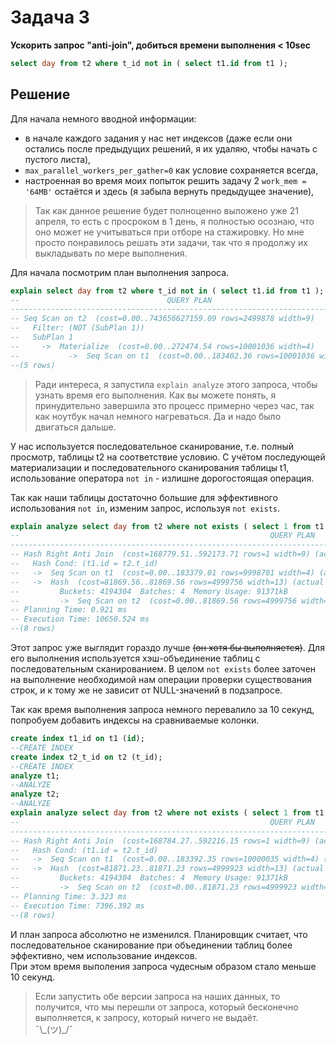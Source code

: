 # Задача 3
**Ускорить запрос "anti-join", добиться времени выполнения < 10sec**
```sql
select day from t2 where t_id not in ( select t1.id from t1 );
```
## Решение
Для начала немного вводной информации:
- в начале каждого задания у нас нет индексов (даже если они остались после предыдущих решений, я их удаляю, чтобы начать с пустого листа),
- `max_parallel_workers_per_gather=0` как условие сохраняется всегда,
- настроенная во время моих попыток решить задачу 2 `work_mem = '64MB'` остаётся и здесь (я забыла вернуть предыдущее значение),

> Так как данное решение будет полноценно выложено уже 21 апреля, то есть с просроком в 1 день, я полностью осознаю, что оно может не учитываться при отборе на стажировку. Но мне просто понравилось решать эти задачи, так что я продолжу их выкладывать по мере выполнения.

Для начала посмотрим план выполнения запроса.
```sql
explain select day from t2 where t_id not in ( select t1.id from t1 );
--                                 QUERY PLAN
----------------------------------------------------------------------------
-- Seq Scan on t2  (cost=0.00..743656627159.09 rows=2499878 width=9)
--   Filter: (NOT (SubPlan 1))
--   SubPlan 1
--     ->  Materialize  (cost=0.00..272474.54 rows=10001036 width=4)
--           ->  Seq Scan on t1  (cost=0.00..183402.36 rows=10001036 width=4)
--(5 rows)
```
> Ради интереса, я запустила `explain analyze` этого запроса, чтобы узнать время его выполнения. Как вы можете понять, я принудительно завершила это процесс примерно через час, так как ноутбук начал немного нагреваться. Да и надо было двигаться дальше.

У нас используется последовательное сканирование, т.е. полный просмотр, таблицы t2 на соответствие условию. С учётом последующей материализации и последовательного сканирования таблицы t1, использование оператора `not in` - излишне дорогостоящая операция. 

Так как наши таблицы достаточно большие для эффективного использования `not in`, изменим запрос, используя `not exists`.

```sql
explain analyze select day from t2 where not exists ( select 1 from t1 where t1.id = t2.t_id );
--                                                        QUERY PLAN
---------------------------------------------------------------------------------------------------------------------------
-- Hash Right Anti Join  (cost=168779.51..592173.71 rows=1 width=9) (actual time=10641.427..10641.430 rows=0 loops=1)
--   Hash Cond: (t1.id = t2.t_id)
--   ->  Seq Scan on t1  (cost=0.00..183379.01 rows=9998701 width=4) (actual time=0.017..1777.530 rows=10000000 loops=1)
--   ->  Hash  (cost=81869.56..81869.56 rows=4999756 width=13) (actual time=2196.434..2196.435 rows=5000000 loops=1)
--         Buckets: 4194304  Batches: 4  Memory Usage: 91371kB
--         ->  Seq Scan on t2  (cost=0.00..81869.56 rows=4999756 width=13) (actual time=0.028..947.990 rows=5000000 loops=1)
-- Planning Time: 0.921 ms
-- Execution Time: 10650.524 ms
--(8 rows)
```
Этот запрос уже выглядит гораздо лучше <s>(он хотя бы выполняется)</s>. Для его выполнения используется хэш-объединение таблиц с последовательным сканированием. В целом `not exists` более заточен на выполнение необходимой нам операции проверки существования строк, и к тому же не зависит от NULL-значений в подзапросе.

Так как время выполнения запроса немного перевалило за 10 секунд, попробуем добавить индексы на сравниваемые колонки.
```sql
create index t1_id on t1 (id); 
--CREATE INDEX
create index t2_t_id on t2 (t_id);
--CREATE INDEX
analyze t1; 
--ANALYZE
analyze t2;
--ANALYZE
explain analyze select day from t2 where not exists ( select 1 from t1 where t1.id = t2.t_id );
--                                                        QUERY PLAN
---------------------------------------------------------------------------------------------------------------------------
-- Hash Right Anti Join  (cost=168784.27..592216.15 rows=1 width=9) (actual time=7388.296..7388.298 rows=0 loops=1)
--   Hash Cond: (t1.id = t2.t_id)
--   ->  Seq Scan on t1  (cost=0.00..183392.35 rows=10000035 width=4) (actual time=0.012..1052.718 rows=10000000 loops=1)
--   ->  Hash  (cost=81871.23..81871.23 rows=4999923 width=13) (actual time=1431.323..1431.325 rows=5000000 loops=1)
--         Buckets: 4194304  Batches: 4  Memory Usage: 91371kB
--         ->  Seq Scan on t2  (cost=0.00..81871.23 rows=4999923 width=13) (actual time=0.065..578.846 rows=5000000 loops=1)
-- Planning Time: 3.323 ms
-- Execution Time: 7396.392 ms
--(8 rows)
```
И план запроса абсолютно не изменился. Планировщик считает, что последовательное сканирование при объединении таблиц более эффективно, чем использование индексов.\
При этом время выполения запроса чудесным образом стало меньше 10 секунд.

> Если запустить обе версии запроса на наших данных, то получится, что мы перешли от запроса, который бесконечно выполняется, к запросу, который ничего не выдаёт.\
> ¯\\_(ツ)\_/¯
